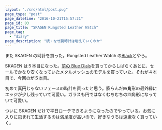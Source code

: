 ```yaml
---
layout: "./src/html/post.pug"
page_type: "post"
page_datetime: "2016-10-21T15:57:21"
page_id: 83
page_title: "SKAGEN Rungsted Leather Watch"
page_tag:
  - "diary"
page_description: "続・なぜ腕時計は増えていくのか"
---
```


また SKAGEN の時計を買った。Rungsted Leather Watch の[Black](http://www.skagen.com/us/en/products/rungsted-leather-watch-pdpskw6257p.html)とやら。

SKAGEN は５本目になった。[前の Blue Dials](/archives/64.html)を買ってからしばらくあとに、セールでかなり安くなっていたメタルメッシュのモデルを買っていた。それが４本目で、今回のが５本目。

初めて真円じゃないフェースの時計を買ったと思う。膨らんだ四角形の最外縁にエッジが少し残っていて可愛い。ガラスも円ではなくむちむちの四角形になっていて可愛い。

ついに SKAGEN だけで平日ローテできるようになったのでやっている。お気に入りに包まれて生活するのは満足度が高いので、好きなうちは遠慮なく買っていく。
